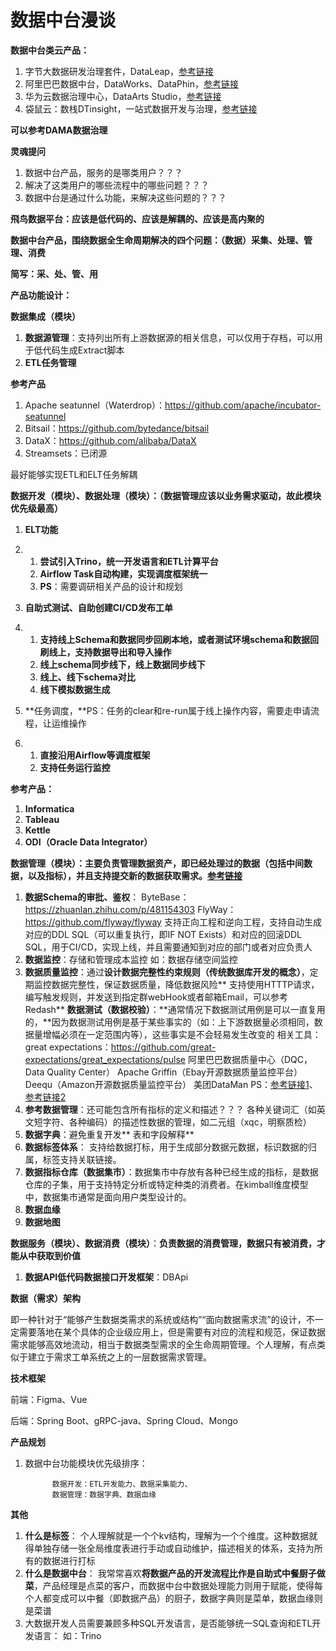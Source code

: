 # 数据中台漫谈



**数据中台类云产品：**

1. 字节大数据研发治理套件，DataLeap，[参考链接](https://www.volcengine.com/product/dataleap)
2. 阿里巴巴数据中台，DataWorks、DataPhin，[参考链接](https://developer.aliyun.com/ask/135266)
3. 华为云数据治理中心，DataArts Studio，[参考链接](https://www.huaweicloud.com/product/dayu.html)
4. 袋鼠云：数栈DTinsight，一站式数据开发与治理，[参考链接](https://www.dtstack.com/dtinsight)





**可以参考DAMA数据治理**

**灵魂提问**

1. 数据中台产品，服务的是哪类用户？？？
2. 解决了这类用户的哪些流程中的哪些问题？？？
3. 数据中台是通过什么功能，来解决这些问题的？？？

 

**飛鸟数据平台：应该是低代码的、应该是解耦的、应该是高内聚的**

 

**数据中台产品，围绕数据全生命周期解决的四个问题：（数据）采集、处理、管理、消费**

**简写：采、处、管、用**

**产品功能设计：**

**数据集成（模块）**

1. **数据源管理**：支持列出所有上游数据源的相关信息，可以仅用于存档，可以用于低代码生成Extract脚本
2. **ETL任务管理**

**参考产品**

1. Apache seatunnel（Waterdrop）：https://github.com/apache/incubator-seatunnel
2. Bitsail：https://github.com/bytedance/bitsail
3. DataX：https://github.com/alibaba/DataX
4. Streamsets：已闭源

最好能够实现ETL和ELT任务解耦

 

**数据开发（模块）、数据处理（模块）：（数据管理应该以业务需求驱动，故此模块优先级最高）**

1. **ELT功能**

2. 1. **尝试引入Trino，统一开发语言和ETL计算平台**
   2. **Airflow Task自动构建，实现调度框架统一**
   3. **PS**：需要调研相关产品的设计和规划

3. **自助式测试、自助创建CI/CD发布工单**

4. 1. **支持线上Schema和数据同步回刷本地，或者测试环境schema和数据回刷线上，支持数据导出和导入操作**
   2. **线上schema同步线下，线上数据同步线下**
   3. **线上、线下schema对比**
   4. **线下模拟数据生成**

5. **任务调度，**PS：任务的clear和re-run属于线上操作内容，需要走申请流程，让运维操作

6. 1. **直接沿用Airflow等调度框架**
   2. **支持任务运行监控**

**参考产品：**

1. **Informatica**
2. **Tableau**
3. **Kettle**
4. **ODI（Oracle Data Integrator）**

 

**数据管理（模块）：主要负责管理数据资产，即已经处理过的数据（包括中间数据，以及指标），并且支持提交新的数据获取需求。**[**参考链接**](https://zhuanlan.zhihu.com/p/559857853)

1. **数据Schema的审批、鉴权**：
	 ByteBase：https://zhuanlan.zhihu.com/p/481154303
	 FlyWay：https://github.com/flyway/flyway
	 支持正向工程和逆向工程，支持自动生成对应的DDL SQL（可以重复执行，即IF     NOT Exists）和对应的回滚DDL SQL，用于CI/CD，实现上线，并且需要通知到对应的部门或者对应负责人
2. **数据监控**：存储和管理成本监控
		 如：数据存储空间监控
3. **数据质量监控**：通过**设计数据完整性约束规则（传统数据库开发的概念）**，定期监控数据完整性，保证数据质量，降低数据风险**
             支持使用HTTTP请求，编写触发规则，并发送到指定群webHook或者邮箱Email，可以参考Redash**
             **数据测试（数据校验）**：**通常情况下数据测试用例是可以一直复用的，**因为数据测试用例是基于某些事实的（如：上下游数据量必须相同，数据量增幅必须在一定范围内等），这些事实是不会轻易发生改变的
             相关工具：
             great expectations：https://github.com/great-expectations/great_expectations/pulse
             阿里巴巴数据质量中心（DQC，Data Quality Center）
             Apache Griffin（Ebay开源数据质量监控平台）
             Deequ（Amazon开源数据质量监控平台）
             美团DataMan
             PS：[参考链接1](https://zhuanlan.zhihu.com/p/41679658)、[参考链接2](https://cloud.tencent.com/developer/article/1970637)
4. **参考数据管理**：还可能包含所有指标的定义和描述？？？
             各种关键词汇（如英文短字符、各种编码）的描述性数据的管理，如二元组（xqc，明察质检）
5. **数据字典**：避免重复开发**
             表和字段解释**
6. **数据标签体系**：
		 支持给数据打标，用于生成部分数据元数据，标识数据的归属，标签支持关联链接。
7. **数据指标仓库（数据集市）**：数据集市中存放有各种已经生成的指标，是数据仓库的子集，用于支持特定分析或特定种类的消费者。在kimball维度模型中，数据集市通常是面向用户类型设计的。
8. **数据血缘**
9. **数据地图**

 

**数据服务（模块）、数据消费（模块）**：**负责数据的消费管理，数据只有被消费，才能从中获取到价值**

1. **数据API低代码数据接口开发框架**：DBApi

 

**数据（需求）架构**

即一种针对于“能够产生数据类需求的系统或结构”“面向数据需求流”的设计，不一定需要落地在某个具体的企业级应用上，但是需要有对应的流程和规范，保证数据需求能够高效地流动，相当于数据类型需求的全生命周期管理。个人理解，有点类似于建立于需求工单系统之上的一层数据需求管理。

 

**技术框架**

前端：Figma、Vue

后端：Spring Boot、gRPC-java、Spring Cloud、Mongo

 

 

**产品规划**

1. 数据中台功能模块优先级排序：
             
             数据开发：ETL开发能力、数据采集能力、
             数据管理：数据字典、数据血缘

 

 

 

**其他**

1. **什么是标签**：
                 个人理解就是一个个kv结构，理解为一个个维度。这种数据就得单独存储一张全局维度表进行手动或自动维护，描述相关的体系，支持为所有的数据进行打标
2. **什么是数据中台**：
             我常常喜欢**将数据产品的开发流程比作是自助式中餐厨子做菜**，产品经理是点菜的客户，而数据中台中数据处理能力则用于赋能，使得每个人都变成可以中餐（即数据产品）的厨子，数据字典则是菜单，数据血缘则是菜谱
3. 大数据开发人员需要兼顾多种SQL开发语言，是否能够统一SQL查询和ETL开发语言：
             如：Trino
